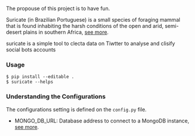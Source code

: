 The propouse of this project is to have fun.

Suricate (in Brazilian Portuguese) is a small species of foraging mammal that is found inhabiting the harsh conditions of the open and arid, semi-desert plains in southern Africa, [see more](https://a-z-animals.com/animals/meerkat/).


suricate is a simple tool to clecta data on Tiwtter to analyse and clisify social bots accounts 

### Usage

```
$ pip install --editable .
$ suricate --helps
```

### Understanding the Configurations

The configurations setting is defined on the `config.py` file.

- MONGO_DB_URL: Database address to connect to a MongoDB instance, [see more](https://docs.mongodb.com/manual/reference/connection-string/).
